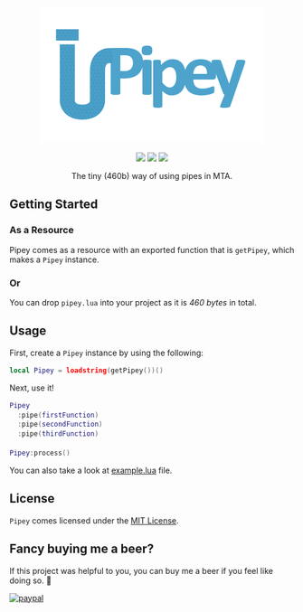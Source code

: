 <p align="center">
  <img src="https://github.com/molnarmark/Pipey/blob/master/static/logo.png"/>
</p>

<p align="center">
  <img src="https://badges.frapsoft.com/os/v1/open-source.svg?v=102)](https://github.com/ellerbrock/open-source-badge/"/>
  <img src="https://badges.frapsoft.com/os/mit/mit.svg?v=102)](https://github.com/ellerbrock/open-source-badge/"/>
  <img src="https://img.shields.io/badge/PRs-welcome-brightgreen.svg?style=flat-square"/>
</p>

<p align="center">
The tiny (460b) way of using pipes in MTA.
</p>

## Getting Started

### As a Resource
Pipey comes as a resource with an exported function that is `getPipey`, which makes a `Pipey` instance.

### Or
You can drop `pipey.lua` into your project as it is *460 bytes* in total.

## Usage
First, create a `Pipey` instance by using the following:
```lua
local Pipey = loadstring(getPipey())()
```

Next, use it!
```lua
Pipey
  :pipe(firstFunction)
  :pipe(secondFunction)
  :pipe(thirdFunction)

Pipey:process()
```

You can also take a look at [example.lua](https://github.com/molnarmark/Pipey/blob/master/example.lua) file.

## License
`Pipey` comes licensed under the [MIT License](https://github.com/molnarmark/Pipey/blob/master/LICENSE).

## Fancy buying me a beer?
If this project was helpful to you, you can buy me a beer if you feel like doing so. 🙂

[![paypal](https://www.paypalobjects.com/en_US/i/btn/btn_donateCC_LG.gif)](https://www.paypal.com/cgi-bin/webscr?cmd=_s-xclick&hosted_button_id=YM7E34E2LT4D8)